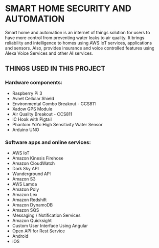 # SMART HOME SECURITY AND AUTOMATION

Smart home and automation is an internet of things solution for users to have
more control from preventing water leaks to air quality. It brings reliability
and intelligence to homes using AWS IoT services, applications and sensors.
Also, provides insurance and voice controlled features using Alexa Voice Services
and other AI services.

## THINGS USED IN THIS PROJECT

### Hardware components:

* Raspberry Pi 3
* Avnet Cellular Shield
* Environmental Combo Breakout - CCS811
* Xadow GPS Module
* Air Quality Breakout - CCS811
* IC Hook with Pigtail
* Phantom YoYo High Sensitivity Water Sensor
* Arduino UNO

### Software apps and online services:

* AWS IoT
* Amazon Kinesis Firehose
* Amazon CloudWatch
* Dark Sky API
* Wunderground API
* Amazon S3
* AWS Lamda
* Amazon Poly
* Amazon Lex
* Amazon Redshift
* Amazon DynamoDB
* Amazon SQS
* Messaging / Notification Services
* Amazon Quicksight
* Custom User Interface Using Angular
* Open API for Rest Service
* Android
* iOS
